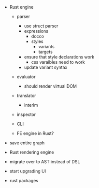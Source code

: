 - Rust engine

  - parser

    - use struct parser
    - expressions
      - docco
      - styles
        - variants
        - targets
    - ensure that style declarations work
      - css varaibles need to work
    - update variant syntax

  - evaluator
    - should render virtual DOM
  - translator
    - interim
  - inspector
  - CLI
  - FE engine in Rust?

- save entire graph
- Rust rendering engine
- migrate over to AST instead of DSL
- start upgrading UI
- rust packages

```

```
